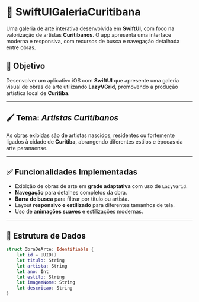 # 🎨 SwiftUIGaleriaCuritibana

Uma galeria de arte interativa desenvolvida em **SwiftUI**, com foco na valorização de artistas **Curitibanos**. O app apresenta uma interface moderna e responsiva, com recursos de busca e navegação detalhada entre obras.

## 📱 Objetivo

Desenvolver um aplicativo iOS com **SwiftUI** que apresente uma galeria visual de obras de arte utilizando **LazyVGrid**, promovendo a produção artística local de **Curitiba**.

---

## 🖌️ Tema: *Artistas Curitibanos*

As obras exibidas são de artistas nascidos, residentes ou fortemente ligados à cidade de **Curitiba**, abrangendo diferentes estilos e épocas da arte paranaense.

---

## ✅ Funcionalidades Implementadas

- Exibição de obras de arte em **grade adaptativa** com uso de `LazyVGrid`.
- **Navegação** para detalhes completos da obra.
- **Barra de busca** para filtrar por título ou artista.
- Layout **responsivo e estilizado** para diferentes tamanhos de tela.
- Uso de **animações suaves** e estilizações modernas.

---

## 🧱 Estrutura de Dados

```swift
struct ObraDeArte: Identifiable {
    let id = UUID()
    let titulo: String
    let artista: String
    let ano: Int
    let estilo: String
    let imagemNome: String
    let descricao: String
}
